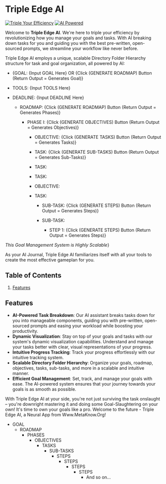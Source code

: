 # Triple Edge AI 

[![Triple Your Efficiency](https://img.shields.io/badge/efficiency-tripled-blue)](https://triple-edge.ai) 
[![AI Powered](https://img.shields.io/badge/AI-powered-brightgreen)](https://triple-edge.ai)

Welcome to **Triple Edge AI**. We're here to triple your efficiency by revolutionizing how you manage your goals and tasks. With AI breaking down tasks for you and guiding you with the best pre-written, open-sourced prompts, we streamline your workflow like never before. 

Triple Edge AI employs a unique, scalable Directory Folder Hierarchy structure for task and goal organization, all powered by AI:

- {GOAL:
            {Input GOAL Here} OR 
            {Click (GENERATE ROADMAP) Button              
            (Return Output = Generates Goal)}

- TOOLS: 
            {Input TOOLS Here}

- DEADLINE: 
            {Input DEADLINE Here}

  - ROADMAP: 
            {Click (GENERATE ROADMAP) Button
            (Return Output = Generates Phases)}

    - PHASE I:
            {Click (GENERATE OBJECTIVES) Button
            (Return Output = Generates Objectives)}

      -  OBJECTIVE: 
            {Click (GENERATE TASKS) Button
            (Return Output = Generates Tasks)}

        - TASK:
            {Click (GENERATE SUB-TASKS) Button
            (Return Output = Generates Sub-Tasks)}

        - TASK:

        - TASK:

      -  OBJECTIVE:

        - TASK:

          - SUB-TASK:
            {Click (GENERATE STEPS) Button
            (Return Output = Generates Steps)}

          - SUB-TASK: 

            - STEP 1:
            {Click (GENERATE STEPS) Button
            (Return Output = Generates Steps)}

*This Goal Management System is Highly Scalable*}

As your AI Journal, Triple Edge AI familiarizes itself with all your tools to create the most effective gameplan for you.

## Table of Contents

1. [Features](#Features)

## Features

- **AI-Powered Task Breakdown**: Our AI assistant breaks tasks down for you into manageable components, guiding you with pre-written, open-sourced prompts and easing your workload while boosting your productivity.
- **Dynamic Visualization**: Stay on top of your goals and tasks with our system's dynamic visualization capabilities. Understand and manage your tasks better with clear, visual representations of your progress.
- **Intuitive Progress Tracking**: Track your progress effortlessly with our intuitive tracking system.
- **Scalable Directory Folder Hierarchy**: Organize your goals, roadmap, objectives, tasks, sub-tasks, and more in a scalable and intuitive manner.
- **Efficient Goal Management**: Set, track, and manage your goals with ease. The AI-powered system ensures that your journey towards your goals is as smooth as possible.

With Triple Edge AI at your side, you're not just surviving the task onslaught – you're downright mastering it and doing some Goal-Slaughtering on your own! It's time to own your goals like a pro. Welcome to the future - Triple Edge AI, a Neural App from Www.MetaKnow.Org!

- GOAL
  - ROADMAP
    - PHASES
      - OBJECTIVES
        - TASKS
          - SUB-TASKS
            - STEPS
              - STEPS
                - STEPS
                  - STEPS
                    - And so on...